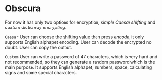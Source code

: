 # Obscura

For now it has only two options for encryption, *simple Caesar shifting* and *custom dictionray encrypting*.

`Caesar`
User can choose the shifting value then press _encode_, it only supports English alphapet encoding.
User can decode the encrypted no doubt.
User can copy the output.

`Custom`
User can write a password of 47 characters, which is very hard and not recommended, so they can generate a random password which is the main purpose.
It supports English alphapet, numbers, space, calculating signs and some special characters.
